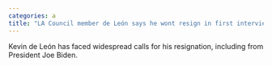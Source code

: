 ```yaml
---
categories: a
title: "LA Council member de León says he wont resign in first interviews since release of leaked recording ignited scandal"
---
```

Kevin de León has faced widespread calls for his resignation, including from President Joe Biden.
